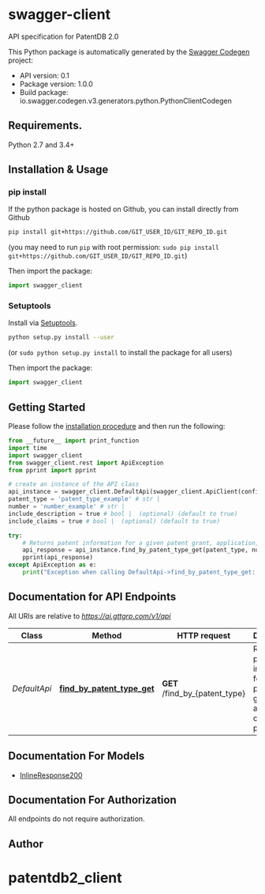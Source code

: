 # swagger-client
API specification for PatentDB 2.0

This Python package is automatically generated by the [Swagger Codegen](https://github.com/swagger-api/swagger-codegen) project:

- API version: 0.1
- Package version: 1.0.0
- Build package: io.swagger.codegen.v3.generators.python.PythonClientCodegen

## Requirements.

Python 2.7 and 3.4+

## Installation & Usage
### pip install

If the python package is hosted on Github, you can install directly from Github

```sh
pip install git+https://github.com/GIT_USER_ID/GIT_REPO_ID.git
```
(you may need to run `pip` with root permission: `sudo pip install git+https://github.com/GIT_USER_ID/GIT_REPO_ID.git`)

Then import the package:
```python
import swagger_client 
```

### Setuptools

Install via [Setuptools](http://pypi.python.org/pypi/setuptools).

```sh
python setup.py install --user
```
(or `sudo python setup.py install` to install the package for all users)

Then import the package:
```python
import swagger_client
```

## Getting Started

Please follow the [installation procedure](#installation--usage) and then run the following:

```python
from __future__ import print_function
import time
import swagger_client
from swagger_client.rest import ApiException
from pprint import pprint

# create an instance of the API class
api_instance = swagger_client.DefaultApi(swagger_client.ApiClient(configuration))
patent_type = 'patent_type_example' # str | 
number = 'number_example' # str | 
include_description = true # bool |  (optional) (default to true)
include_claims = true # bool |  (optional) (default to true)

try:
    # Returns patent information for a given patent grant, application, or publication.
    api_response = api_instance.find_by_patent_type_get(patent_type, number, include_description=include_description, include_claims=include_claims)
    pprint(api_response)
except ApiException as e:
    print("Exception when calling DefaultApi->find_by_patent_type_get: %s\n" % e)
```

## Documentation for API Endpoints

All URIs are relative to *https://ai.gttgrp.com/v1/api*

Class | Method | HTTP request | Description
------------ | ------------- | ------------- | -------------
*DefaultApi* | [**find_by_patent_type_get**](docs/DefaultApi.md#find_by_patent_type_get) | **GET** /find_by_{patent_type} | Returns patent information for a given patent grant, application, or publication.

## Documentation For Models

 - [InlineResponse200](docs/InlineResponse200.md)

## Documentation For Authorization

 All endpoints do not require authorization.


## Author


# patentdb2_client
